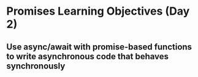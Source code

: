 # Promises Learning Objectives (Day 2)

## Use async/await with promise-based functions to write asynchronous code that behaves synchronously
